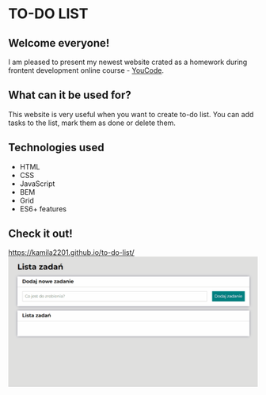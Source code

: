# TO-DO LIST
## Welcome everyone!
I am pleased to present my newest website crated as a homework during frontent development online course - [YouCode](https://youcode.pl/). 
## What can it be used for?
This website is very useful when you want to create to-do list. You can add tasks to the list, mark them as done or delete them.
## Technologies used
- HTML
- CSS
- JavaScript
- BEM
- Grid
- ES6+ features
## Check it out!
https://kamila2201.github.io/to-do-list/
![to-do list website animation gif](images/animation.gif)
